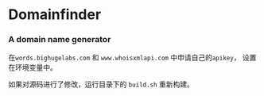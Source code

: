 # Domainfinder
### A domain name generator

在`words.bighugelabs.com` 和 `www.whoisxmlapi.com` 中申请自己的`apikey`， 设置在环境变量中。

如果对源码进行了修改，运行目录下的 `build.sh` 重新构建。
